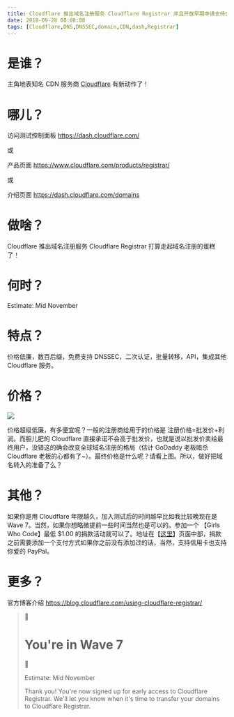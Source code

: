```yaml
---
title: Cloudflare 推出域名注册服务 Cloudflare Registrar 并且开放早期申请支持免费 DNSSEC
date: 2018-09-28 08:08:08
tags: [Cloudflare,DNS,DNSSEC,domain,CDN,dash,Registrar]
---
```


# 是谁？

主角地表知名 CDN 服务商 [Cloudflare](https://www.cloudflare.com/) 有新动作了！

# 哪儿？

访问测试控制面板 https://dash.cloudflare.com/

或

产品页面 https://www.cloudflare.com/products/registrar/

或

介绍页面 https://dash.cloudflare.com/domains

# 做啥？

Cloudflare 推出域名注册服务 Cloudflare Registrar 打算走起域名注册的蛋糕了！

# 何时？

Estimate: Mid November

# 特点？

价格低廉，数百后缀，免费支持 DNSSEC，二次认证，批量转移，API，集成其他 Cloudflare 服务。

# 价格？

![](https://www.cloudflare.com/marketing-api/cms/images/slt3lc6tev37/BSCg8vr5xmkYo4yaKSUkI/23edaa1ff210bb9abd75ec1bea344c07/registrar_pricing__0.5x.png)

价格超级低廉，有多便宜呢？一般的注册商给用于的价格是 注册价格=批发价+利润。而胆儿肥的 Cloudflare 直接承诺不会高于批发价，也就是说以批发价卖给最终用户，没错这的确会改变全球域名注册的格局（估计 GoDaddy 老板暗杀 Cloudflare 老板的心都有了~）。最终价格是什么呢？请看上图。所以，做好把域名转入的准备了么？

# 其他？

如果你是用 Cloudflare 年限越久，加入测试后的时间越早比如我比较晚现在是 Wave 7。当然，如果你想略微提前一些时间当然也是可以的。参加一个 【Girls Who Code】最低 $1.00 的捐款活动就可以了。地址在【[这里](https://dash.cloudflare.com/domains)】页面中部，捐款之前需要添加一个支付方式如果你之前没有添加过的话，当然，支持信用卡也支持你爱的 PayPal。

# 更多？

官方博客介绍 https://blog.cloudflare.com/using-cloudflare-registrar/



> 🎉
>
> # You're in Wave 7
>
> 🎉
>
> Estimate: Mid November
>
> Thank you! You're now signed up for early access to Cloudflare Registrar. We'll let you know when it's time to transfer your domains to Cloudflare Registrar.
